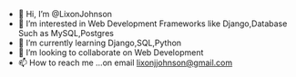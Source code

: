 - 👋 Hi, I’m @LixonJohnson
- 👀 I’m interested in Web Development Frameworks like Django,Database Such as MySQL,Postgres
- 🌱 I’m currently learning Django,SQL,Python
- 💞️ I’m looking to collaborate on Web Development
- 📫 How to reach me ...on email lixonjjohnson@gmail.com

<!---
LixonJohnson/LixonJohnson is a ✨ special ✨ repository because its `README.md` (this file) appears on your GitHub profile.
You can click the Preview link to take a look at your changes.
--->
